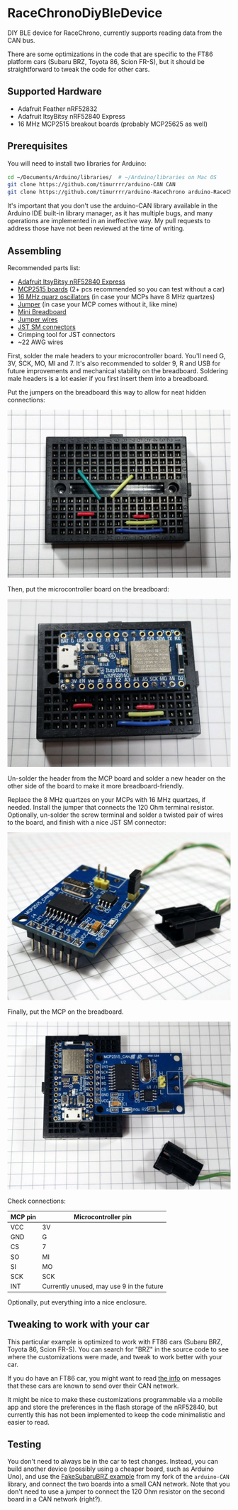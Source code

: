 # RaceChronoDiyBleDevice
DIY BLE device for RaceChrono, currently supports reading data from the CAN bus.

There are some optimizations in the code that are specific to the FT86 platform
cars (Subaru BRZ, Toyota 86, Scion FR-S), but it should be straightforward to
tweak the code for other cars.

## Supported Hardware

* Adafruit Feather nRF52832
* Adafruit ItsyBitsy nRF52840 Express
* 16 MHz MCP2515 breakout boards (probably MCP25625 as well)

## Prerequisites

You will need to install two libraries for Arduino:
```sh
cd ~/Documents/Arduino/libraries/  # ~/Arduino/libraries on Mac OS
git clone https://github.com/timurrrr/arduino-CAN CAN
git clone https://github.com/timurrrr/arduino-RaceChrono arduino-RaceChrono
```

It's important that you don't use the arduino-CAN library available in the
Arduino IDE built-in library manager, as it has multiple bugs, and many
operations are implemented in an ineffective way. My pull requests to address
those have not been reviewed at the time of writing.

## Assembling

Recommended parts list:

* [Adafruit ItsyBitsy nRF52840 Express](https://www.adafruit.com/product/4481)
* [MCP2515 boards](https://www.amazon.com/gp/product/B07J9KZ4L4/) (2+ pcs recommended so you can test without a car)
* [16 MHz quarz oscillators](https://www.amazon.com/gp/product/B00NQ82OM0/) (in case your MCPs have 8 MHz quartzes)
* [Jumper](https://www.sparkfun.com/products/9044) (in case your MCP comes without it, like mine)
* [Mini Breadboard](https://www.sparkfun.com/products/12047)
* [Jumper wires](https://www.sparkfun.com/products/124)
* [JST SM connectors](https://www.amazon.com/gp/product/B07QG2TN1X/)
* Crimping tool for JST connectors
* ~22 AWG wires

First, solder the male headers to your microcontroller board.
You'll need G, 3V, SCK, MO, MI and 7.
It's also recommended to solder 9, R and USB for future improvements and
mechanical stability on the breadboard.
Soldering male headers is a lot easier if you first insert them into a
breadboard.

Put the jumpers on the breadboard this way to allow for neat hidden
connections:

![Breadboard with jumpers](images/board_with_jumpers.jpg)

Then, put the microcontroller board on the breadboard:

![Adafruit ItsyBitsy nRF52840 Express on the breadboard](images/nRF_on_board.jpg)

Un-solder the header from the MCP board and solder a new header on the other
side of the board to make it more breadboard-friendly.

Replace the 8 MHz quartzes on your MCPs with 16 MHz quartzes, if needed.
Install the jumper that connects the 120 Ohm terminal resistor.
Optionally, un-solder the screw terminal and solder a twisted pair of wires to
the board, and finish with a nice JST SM connector:

![MCP2515 board with mods](images/mcp_mods_closeup.jpg)

Finally, put the MCP on the breadboard.

![Assembled view](images/overall.jpg)

Check connections:

MCP pin | Microcontroller pin
------- | ------------------
VCC | 3V
GND | G
CS | 7
SO | MI
SI | MO
SCK | SCK
INT | Currently unused, may use 9 in the future

Optionally, put everything into a nice enclosure.

## Tweaking to work with your car

This particular example is optimized to work with FT86 cars (Subaru BRZ,
Toyota 86, Scion FR-S). You can search for "BRZ" in the source code to see where
the customizations were made, and tweak to work better with your car.

If you do have an FT86 car, you might want to read [the info](can_db/ft86.md) on
messages that these cars are known to send over their CAN network.

It might be nice to make these customizations programmable via a mobile app and
store the preferences in the flash storage of the nRF52840, but currently this
has not been implemented to keep the code minimalistic and easier to read.

## Testing

You don't need to always be in the car to test changes.
Instead, you can build another device (possibly using a cheaper board, such as
Arduino Uno), and use the
[FakeSubaruBRZ example](https://github.com/timurrrr/arduino-CAN/tree/master/examples/FakeSubaruBRZ)
from my fork of the `arduino-CAN` library, and connect the two boards into a
small CAN network. Note that you don't need to use a jumper to connect the
120 Ohm resistor on the second board in a CAN network (right?).

